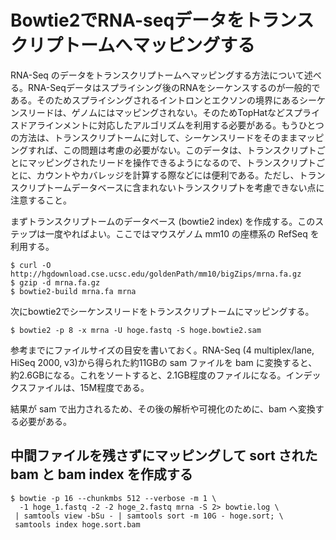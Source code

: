 # Bowtie2でRNA-seqデータをトランスクリプトームへマッピングする
RNA-Seq のデータをトランスクリプトームへマッピングする方法について述べる。RNA-Seqデータはスプライシング後のRNAをシーケンスするのが一般的である。そのためスプライシングされるイントロンとエクソンの境界にあるシーケンスリードは、ゲノムにはマッピングされない。そのためTopHatなどスプライスドアラインメントに対応したアルゴリズムを利用する必要がある。もうひとつの方法は、トランスクリプトームに対して、シーケンスリードをそのままマッピングすれば、この問題は考慮の必要がない。このデータは、トランスクリプトごとにマッピングされたリードを操作できるようになるので、トランスクリプトごとに、カウントやカバレッジを計算する際などには便利である。ただし、トランスクリプトームデータベースに含まれないトランスクリプトを考慮できない点に注意すること。

まずトランスクリプトームのデータベース (bowtie2 index) を作成する。このステップは一度やればよい。ここではマウスゲノム mm10 の座標系の RefSeq を利用する。

```
$ curl -O http://hgdownload.cse.ucsc.edu/goldenPath/mm10/bigZips/mrna.fa.gz
$ gzip -d mrna.fa.gz
$ bowtie2-build mrna.fa mrna
```

次にbowtie2でシーケンスリードをトランスクリプトームにマッピングする。

```
$ bowtie2 -p 8 -x mrna -U hoge.fastq -S hoge.bowtie2.sam
```

参考までにファイルサイズの目安を書いておく。RNA-Seq (4 multiplex/lane, HiSeq 2000, v3)から得られた約11GBの sam ファイルを bam に変換すると、約2.6GBになる。これをソートすると、2.1GB程度のファイルになる。インデックスファイルは、15M程度である。

結果が sam で出力されるため、その後の解析や可視化のために、bam へ変換する必要がある。


## 中間ファイルを残さずにマッピングして sort された bam と bam index を作成する
```
$ bowtie -p 16 --chunkmbs 512 --verbose -m 1 \
  -1 hoge_1.fastq -2 -2 hoge_2.fastq mrna -S 2> bowtie.log \
 | samtools view -bSu - | samtools sort -m 10G - hoge.sort; \
 samtools index hoge.sort.bam
```
